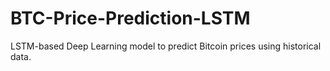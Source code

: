 # BTC-Price-Prediction-LSTM
LSTM-based Deep Learning model to predict Bitcoin prices using historical data.
